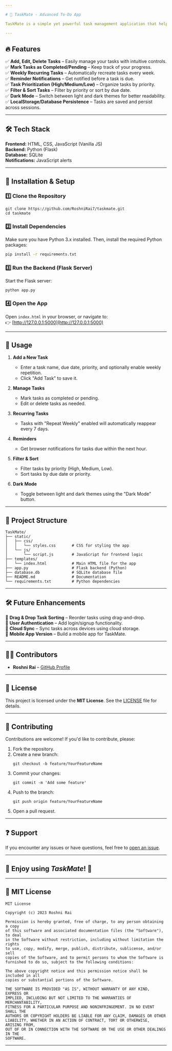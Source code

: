 ```yaml
---

# 📌 TaskMate - Advanced To-Do App  

TaskMate is a simple yet powerful task management application that helps users track, organize, and complete their tasks efficiently. With features like weekly recurring tasks, reminders, and prioritization, TaskMate ensures you never miss a deadline!  

---
```


## 🔥 Features  

✅ **Add, Edit, Delete Tasks** – Easily manage your tasks with intuitive controls.  
✅ **Mark Tasks as Completed/Pending** – Keep track of your progress.  
✅ **Weekly Recurring Tasks** – Automatically recreate tasks every week.  
✅ **Reminder Notifications** – Get notified before a task is due.  
✅ **Task Prioritization (High/Medium/Low)** – Organize tasks by priority.  
✅ **Filter & Sort Tasks** – Filter by priority or sort by due date.  
✅ **Dark Mode** – Switch between light and dark themes for better readability.  
✅ **LocalStorage/Database Persistence** – Tasks are saved and persist across sessions.  

---

## 🛠 Tech Stack  

**Frontend:** HTML, CSS, JavaScript (Vanilla JS)  
**Backend:** Python (Flask)  
**Database:** SQLite  
**Notifications:** JavaScript alerts  

---

## 🚀 Installation & Setup  

### 1️⃣ Clone the Repository  
```
git clone https://github.com/RoshniRai7/taskmate.git  
cd taskmate  
```

### 2️⃣ Install Dependencies  
Make sure you have Python 3.x installed. Then, install the required Python packages:  
```bash
pip install -r requirements.txt  
```

### 3️⃣ Run the Backend (Flask Server)  
Start the Flask server:  
```
python app.py  
```

### 4️⃣ Open the App  
Open `index.html` in your browser, or navigate to:  
👉 [http://127.0.0.1:5000](http://127.0.0.1:5000)  

---

## 🎯 Usage  

1. **Add a New Task**  
   - Enter a task name, due date, priority, and optionally enable weekly repetition.  
   - Click "Add Task" to save it.  

2. **Manage Tasks**  
   - Mark tasks as completed or pending.  
   - Edit or delete tasks as needed.  

3. **Recurring Tasks**  
   - Tasks with "Repeat Weekly" enabled will automatically reappear every 7 days.  

4. **Reminders**  
   - Get browser notifications for tasks due within the next hour.  

5. **Filter & Sort**  
   - Filter tasks by priority (High, Medium, Low).  
   - Sort tasks by due date or priority.  

6. **Dark Mode**  
   - Toggle between light and dark themes using the "Dark Mode" button.  

---

## 📂 Project Structure  

```
TaskMate/  
├── static/  
│   ├── css/  
│   │   └── styles.css       # CSS for styling the app  
│   └── js/  
│       └── script.js        # JavaScript for frontend logic  
├── templates/  
│   └── index.html           # Main HTML file for the app  
├── app.py                   # Flask backend (Python)  
├── database.db              # SQLite database file  
├── README.md                # Documentation  
└── requirements.txt         # Python dependencies  
```

---

## 🛠 Future Enhancements  

🚀 **Drag & Drop Task Sorting** – Reorder tasks using drag-and-drop.  
🚀 **User Authentication** – Add login/signup functionality.  
🚀 **Cloud Sync** – Sync tasks across devices using cloud storage.  
🚀 **Mobile App Version** – Build a mobile app for TaskMate.  

---

## 👨‍💻 Contributors  

- **Roshni Rai** – [GitHub Profile](https://github.com/rairoshni2005)  

---

## 📜 License  

This project is licensed under the **MIT License**. See the [LICENSE](https://chatgpt.com/c/LICENSE) file for details.  

---

## 🙌 Contributing  

Contributions are welcome! If you'd like to contribute, please:  

1. Fork the repository.  
2. Create a new branch:  
   ```
   git checkout -b feature/YourFeatureName
   ```  
3. Commit your changes:  
   ```
   git commit -m 'Add some feature'
   ```  
4. Push to the branch:  
   ```
   git push origin feature/YourFeatureName
   ```  
5. Open a pull request.  

---

## ❓ Support  

If you encounter any issues or have questions, feel free to [open an issue](https://github.com/rairoshni2005/taskmate/issues).  

---

## 🎉 Enjoy using *TaskMate*! 🚀  

---

## 📝 MIT License  

```
MIT License  

Copyright (c) 2023 Roshni Rai  

Permission is hereby granted, free of charge, to any person obtaining a copy  
of this software and associated documentation files (the "Software"), to deal  
in the Software without restriction, including without limitation the rights  
to use, copy, modify, merge, publish, distribute, sublicense, and/or sell  
copies of the Software, and to permit persons to whom the Software is  
furnished to do so, subject to the following conditions:  

The above copyright notice and this permission notice shall be included in all  
copies or substantial portions of the Software.  

THE SOFTWARE IS PROVIDED "AS IS", WITHOUT WARRANTY OF ANY KIND, EXPRESS OR  
IMPLIED, INCLUDING BUT NOT LIMITED TO THE WARRANTIES OF MERCHANTABILITY,  
FITNESS FOR A PARTICULAR PURPOSE AND NONINFRINGEMENT. IN NO EVENT SHALL THE  
AUTHORS OR COPYRIGHT HOLDERS BE LIABLE FOR ANY CLAIM, DAMAGES OR OTHER  
LIABILITY, WHETHER IN AN ACTION OF CONTRACT, TORT OR OTHERWISE, ARISING FROM,  
OUT OF OR IN CONNECTION WITH THE SOFTWARE OR THE USE OR OTHER DEALINGS IN THE  
SOFTWARE.  
```

---
